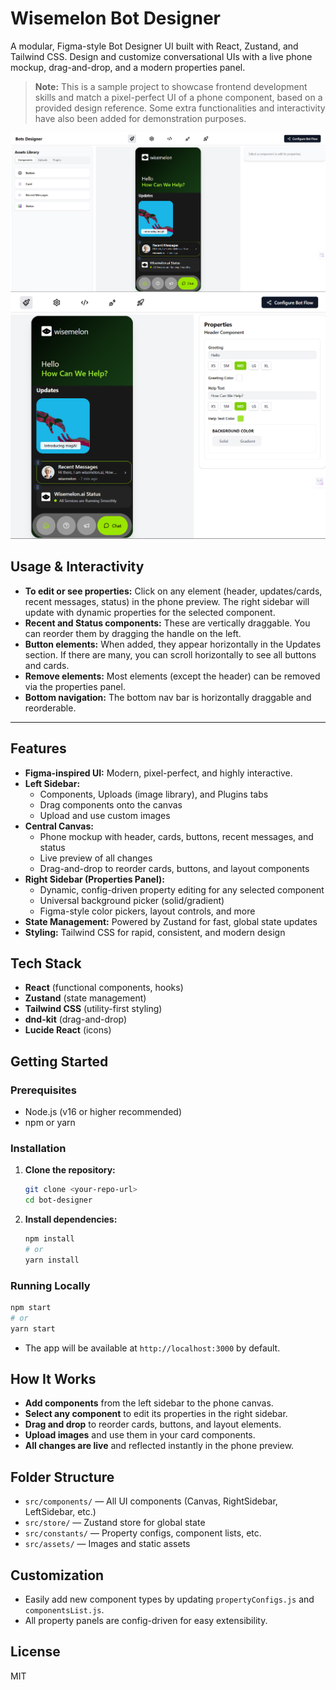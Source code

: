 # Wisemelon Bot Designer
A modular, Figma-style Bot Designer UI built with React, Zustand, and Tailwind CSS. Design and customize conversational UIs with a live phone mockup, drag-and-drop, and a modern properties panel.


> **Note:** This is a sample project to showcase frontend development skills and match a pixel-perfect UI of a phone component, based on a provided design reference. Some extra functionalities and interactivity have also been added for demonstration purposes.

![Design Screenshot](src/assets/screenshots/1.png)
![Design Screenshot](src/assets/screenshots/2.png)


## Usage & Interactivity

- **To edit or see properties:** Click on any element (header, updates/cards, recent messages, status) in the phone preview. The right sidebar will update with dynamic properties for the selected component.
- **Recent and Status components:** These are vertically draggable. You can reorder them by dragging the handle on the left.
- **Button elements:** When added, they appear horizontally in the Updates section. If there are many, you can scroll horizontally to see all buttons and cards.
- **Remove elements:** Most elements (except the header) can be removed via the properties panel.
- **Bottom navigation:** The bottom nav bar is horizontally draggable and reorderable.

---

## Features

- **Figma-inspired UI:** Modern, pixel-perfect, and highly interactive.
- **Left Sidebar:**
  - Components, Uploads (image library), and Plugins tabs
  - Drag components onto the canvas
  - Upload and use custom images
- **Central Canvas:**
  - Phone mockup with header, cards, buttons, recent messages, and status
  - Live preview of all changes
  - Drag-and-drop to reorder cards, buttons, and layout components
- **Right Sidebar (Properties Panel):**
  - Dynamic, config-driven property editing for any selected component
  - Universal background picker (solid/gradient)
  - Figma-style color pickers, layout controls, and more
- **State Management:** Powered by Zustand for fast, global state updates
- **Styling:** Tailwind CSS for rapid, consistent, and modern design

## Tech Stack

- **React** (functional components, hooks)
- **Zustand** (state management)
- **Tailwind CSS** (utility-first styling)
- **dnd-kit** (drag-and-drop)
- **Lucide React** (icons)

## Getting Started

### Prerequisites

- Node.js (v16 or higher recommended)
- npm or yarn

### Installation

1. **Clone the repository:**
   ```bash
   git clone <your-repo-url>
   cd bot-designer
   ```
2. **Install dependencies:**
   ```bash
   npm install
   # or
   yarn install
   ```

### Running Locally

```bash
npm start
# or
yarn start
```

- The app will be available at `http://localhost:3000` by default.

## How It Works

- **Add components** from the left sidebar to the phone canvas.
- **Select any component** to edit its properties in the right sidebar.
- **Drag and drop** to reorder cards, buttons, and layout elements.
- **Upload images** and use them in your card components.
- **All changes are live** and reflected instantly in the phone preview.

## Folder Structure

- `src/components/` — All UI components (Canvas, RightSidebar, LeftSidebar, etc.)
- `src/store/` — Zustand store for global state
- `src/constants/` — Property configs, component lists, etc.
- `src/assets/` — Images and static assets

## Customization

- Easily add new component types by updating `propertyConfigs.js` and `componentsList.js`.
- All property panels are config-driven for easy extensibility.

## License

MIT
